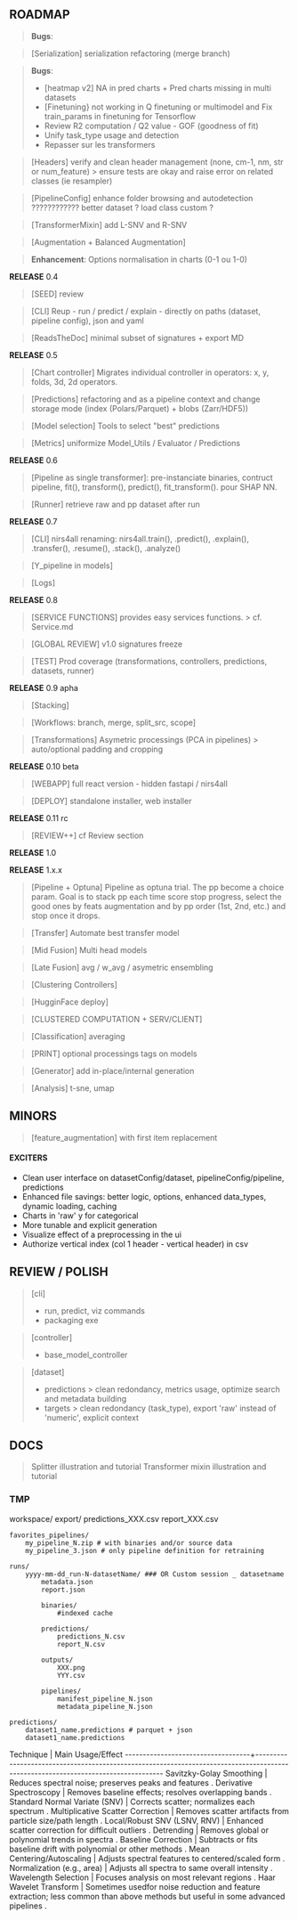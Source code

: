 ## ROADMAP ##

> **Bugs**:

> [Serialization] serialization refactoring (merge branch)

> **Bugs**:
>   - [heatmap v2] NA in pred charts + Pred charts missing in multi datasets
>   - [Finetuning} not working in Q finetuning or multimodel and Fix train_params in finetuning for Tensorflow
>   - Review R2 computation / Q2 value - GOF (goodness of fit)
>   - Unify task_type usage and detection
> 	- Repasser sur les transformers

> [Headers] verify and clean header management (none, cm-1, nm, str or num_feature) > ensure tests are okay and raise error on related classes (ie resampler)

> [PipelineConfig] enhance folder browsing and autodetection ???????????? better dataset ? load class custom ?

> [TransformerMixin] add L-SNV and R-SNV

> [Augmentation + Balanced Augmentation]

> **Enhancement**: Options normalisation in charts (0-1 ou 1-0)

**RELEASE** 0.4

> [SEED] review

> [CLI]  Reup - run / predict / explain - directly on paths (dataset, pipeline config), json and yaml

> [ReadsTheDoc] minimal subset of signatures + export MD

**RELEASE** 0.5

> [Chart controller] Migrates individual controller in operators: x, y, folds, 3d, 2d operators.

> [Predictions] refactoring and as a pipeline context and change storage mode (index (Polars/Parquet) + blobs (Zarr/HDF5))

> [Model selection] Tools to select "best" predictions

> [Metrics] uniformize Model_Utils / Evaluator / Predictions

**RELEASE** 0.6

> [Pipeline as single transformer]: pre-instanciate binaries, contruct pipeline, fit(), transform(), predict(), fit_transform(). pour SHAP NN.

> [Runner] retrieve raw and pp dataset after run

**RELEASE** 0.7

> [CLI] nirs4all renaming: nirs4all.train(), .predict(), .explain(), .transfer(), .resume(), .stack(), .analyze()

> [Y_pipeline in models]

> [Logs]

**RELEASE** 0.8

> [SERVICE FUNCTIONS] provides easy services functions. > cf. Service.md

> [GLOBAL REVIEW] v1.0 signatures freeze

> [TEST] Prod coverage (transformations, controllers, predictions, datasets, runner)

**RELEASE**  0.9 apha

> [Stacking]

> [Workflows: branch, merge, split_src, scope]

> [Transformations] Asymetric processings (PCA in pipelines) > auto/optional padding and cropping

**RELEASE** 0.10 beta

> [WEBAPP] full react version - hidden fastapi / nirs4all

> [DEPLOY] standalone installer, web installer

**RELEASE** 0.11 rc

> [REVIEW++] cf Review section

**RELEASE** 1.0

**RELEASE** 1.x.x

> [Pipeline + Optuna] Pipeline as optuna trial. The pp become a choice param. Goal is to stack pp each time score stop progress, select the good ones by feats augmentation and by pp order (1st, 2nd, etc.) and stop once it drops.

> [Transfer] Automate best transfer model

> [Mid Fusion] Multi head models

> [Late Fusion] avg / w_avg / asymetric ensembling

> [Clustering Controllers]

> [HugginFace deploy]

> [CLUSTERED COMPUTATION + SERV/CLIENT]

> [Classification] averaging

> [PRINT] optional processings tags on models

> [Generator] add in-place/internal generation

> [Analysis] t-sne, umap


## MINORS ##

> [feature_augmentation] with first item replacement

#### EXCITERS ####
- Clean user interface on datasetConfig/dataset, pipelineConfig/pipeline, predictions
- Enhanced file savings: better logic, options, enhanced data_types, dynamic loading, caching
- Charts in 'raw' y for categorical
- More tunable and explicit generation
- Visualize effect of a preprocessing in the ui
- Authorize vertical index (col 1 header - vertical header) in csv

## REVIEW / POLISH ##
> [cli]
> - run, predict, viz commands
> - packaging exe

> [controller]
> - base_model_controller

> [dataset]
> - predictions > clean redondancy, metrics usage, optimize search and metadata building
> - targets > clean redondancy (task_type), export 'raw' instead of 'numeric', explicit context

## DOCS ##
> Splitter illustration and tutorial
> Transformer mixin illustration and tutorial

### TMP

workspace/
	export/
		predictions_XXX.csv
		report_XXX.csv

	favorites_pipelines/
		my_pipeline_N.zip # with binaries and/or source data
		my_pipeline_3.json # only pipeline definition for retraining

	runs/
		yyyy-mm-dd_run-N-datasetName/ ### OR Custom session _ datasetname
			metadata.json
			report.json

			binaries/
				#indexed cache

			predictions/
				predictions_N.csv
				report_N.csv

			outputs/
				XXX.png
				YYY.csv

			pipelines/
				manifest_pipeline_N.json
				metadata_pipeline_N.json

	predictions/
		dataset1_name.predictions # parquet + json
		dataset1_name.predictions


Technique                          |  Main Usage/Effect
-----------------------------------+----------------------------------------------------------------------------------------------------------------------------------
Savitzky-Golay Smoothing           |  Reduces spectral noise; preserves peaks and features .
Derivative Spectroscopy            |  Removes baseline effects; resolves overlapping bands .
Standard Normal Variate (SNV)      |  Corrects scatter; normalizes each spectrum .
Multiplicative Scatter Correction  |  Removes scatter artifacts from particle size/path length .
Local/Robust SNV (LSNV, RNV)       |  Enhanced scatter correction for difficult outliers .
Detrending                         |  Removes global or polynomial trends in spectra .
Baseline Correction                |  Subtracts or fits baseline drift with polynomial or other methods .
Mean Centering/Autoscaling         |  Adjusts spectral features to centered/scaled form .
Normalization (e.g., area)         |  Adjusts all spectra to same overall intensity .
Wavelength Selection               |  Focuses analysis on most relevant regions .
Haar Wavelet Transform             |  Sometimes usedfor noise reduction and feature extraction; less common than above methods but useful in some advanced pipelines .